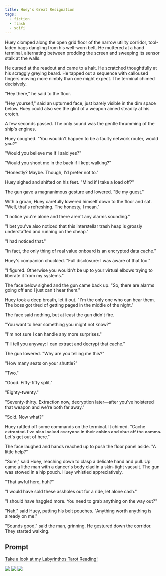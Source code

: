 ```yaml
---
title: Huey's Great Resignation
tags:
  - fiction
  - flash
  - scifi
---
```


Huey clomped along the open grid floor of the narrow utility corridor, tool-laden bags dangling from his well-worn belt. He muttered at a hand terminal, alternating between prodding the screen and sweeping its sensor stalk at the walls. 

He cursed at the readout and came to a halt. He scratched thoughtfully at his scraggly greying beard. He tapped out a sequence with calloused fingers moving more nimbly than one might expect. The terminal chimed decisively.

"Hey there," he said to the floor. 

"Hey yourself," said an upturned face, just barely visible in the dim space below. Huey could also see the glint of a weapon aimed steadily at his crotch.

A few seconds passed. The only sound was the gentle thrumming of the ship's engines.

Huey coughed. "You wouldn't happen to be a faulty network router, would you?"

"Would you believe me if I said yes?"

"Would you shoot me in the back if I kept walking?"

"Honestly? Maybe. Though, I'd prefer not to."

Huey sighed and shifted on his feet. "Mind if I take a load off?"

The gun gave a magnanimous gesture and lowered. "Be my guest."

With a groan, Huey carefully lowered himself down to the floor and sat. "Well, that's refreshing. The honesty, I mean."
 
"I notice you're alone and there aren't any alarms sounding."

"I bet you've also noticed that this interstellar trash heap is grossly understaffed and running on the cheap."

"I had noticed that."

"In fact, the only thing of real value onboard is an encrypted data cache."

Huey's companion chuckled. "Full disclosure: I was aware of that too."

"I figured. Otherwise you wouldn't be up to your virtual elbows trying to liberate it from my systems."

The face below sighed and the gun came back up. "So, there are alarms going off and I just can't hear them."

Huey took a deep breath, let it out. "I'm the only one who can hear them. The boss got tired of getting paged in the middle of the night."

The face said nothing, but at least the gun didn't fire.

"You want to hear something you might not know?"

"I'm not sure I can handle any more surprises."

"I'll tell you anyway: I can extract and decrypt that cache."

The gun lowered. "Why are you telling me this?"

"How many seats on your shuttle?"

"Two."

"Good. Fifty-fifty split."

"Eighty-twenty."

"Seventy-thirty. Extraction now, decryption later—after you've holstered that weapon and we're both far away."

"Sold. Now what?"

Huey rattled off some commands on the terminal. It chimed. "Cache extracted. I've also locked everyone in their cabins and shut off the comms. Let's get out of here."

The face laughed and hands reached up to push the floor panel aside. "A little help?"

"Sure," said Huey, reaching down to clasp a delicate hand and pull. Up came a lithe man with a dancer's body clad in a skin-tight vacsuit. The gun was stowed in a hip pouch. Huey whistled appreciatively.

"That awful here, huh?"

"I would have sold these assholes out for a ride, let alone cash."

"I should have haggled more. You need to grab anything on the way out?"

"Nah," said Huey, patting his belt pouches. "Anything worth anything is already on me."

"Sounds good," said the man, grinning. He gestured down the corridor. They started walking.

## Prompt

[Take a look at my Labyrinthos Tarot Reading!](https://app.labyrinthos.co/reading/daily/SSTRWS/-76,64,43)

![](4AE08411-2EBF-4B31-AF79-9E28A43AD374.png)
![](EEE0D921-9335-4558-A4C2-A0C4D932044E.png)
![](C522BCCD-0C21-4CB5-8767-7DC699C1832A.png)
